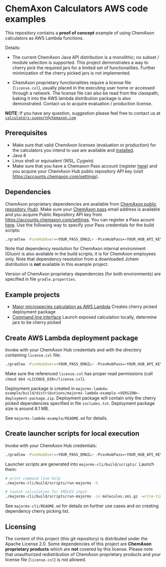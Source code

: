 ChemAxon Calculators AWS code examples
======================================


This repository contains a **proof of concept** example of using ChemAxon calculators as AWS Lambda functions.

Details:

 - The current ChemAxon Java API distribution is a monolithic; no subset / module selection    is supported. This project demonstrates a way to cherry
   pick the required jars for a limited set of functionalities. Further minimization of the cherry picked jars is not implemented.

 - ChemAxon proprietary functionalities require a license file (`license.cxl`), usually placed in the executing    user home or accessed through a 
   network. The license file can also be read from the classpath, baking it into the AWS lambda distribution package is also demonstrated. Contact us
   to acquire evaluation / production license.
   

**NOTE**: If you have any question, suggestion please feel free to contact us at 
[`calculators-support@chemaxon.com`](mailto:calculators-support@chemaxon.com)


Prerequisites
-------------
 
  * Make sure that valid ChemAxon licenses (evaluation or production) for the calculators you intend to use are available and 
    [installed](https://docs.chemaxon.com/Installing+Licenses).
  * Java 8
  * Linux shell or equivalent (WSL, Cygwin)
  * Make sure that you have a Chemaxon Pass account (register [here](https://accounts.chemaxon.com/register)) and you acquire your ChemAxon Hub public
    repository API key (visit <https://accounts.chemaxon.com/settings>). 


Dependencies
------------

ChemAxon proprietary dependencies are available from [ChemAxon public repository (hub)](https://docs.chemaxon.com/display/docs/Public+Repository). 
Make sure your [ChemAxon pass](https://pass.chemaxon.com/login) email address is available and you acquire Public Repository API key from 
<https://accounts.chemaxon.com/settings>. You can register a Pass acount [here](https://accounts.chemaxon.com/register). Use the following way
to specify your Pass credentials for the build scripts:

 ``` bash
 ./gradlew -PcxnHubUser=<YOUR_PASS_EMAIL> -PcxnHubPass=<YOUR_HUB_API_KEY> <FURTHER OPTIONS/TASKS>
 ```

Note that dependency resolution for ChemAxon internal environment (Gluon) is also available in the build scripts; it is for ChemAxon employees only.
Note that dependency resolution from a downloaded Jchem distribution is **not** available in this example project.

Version of ChemAxon proprietary dependencies (for both environments) are specified in file `gradle.properties`.


Example projects
----------------

- [Major microspecies calculation as AWS Lambda](./majorms-lambda-example/README.md) Creates cherry picked deployment package
- [Command line interface](./majorms-cli/README.md) Launch exposed calculation locally, determine jars to be cherry picked


Create AWS Lambda deployment package
------------------------------------

Invoke with your ChemAxon Hub credentials and with the directory containing `license.cxl` file:

``` bash
./gradlew -PcxnHubUser=<YOUR_PASS_EMAIL> -PcxnHubPass=<YOUR_HUB_API_KEY> -PcxnLicenseDir=<LICENSE_DIR> :majorms-lambda-example:deploymentPackage
```

Make sure the referenced `license.cxl` has proper read permissions (call `chmod 664 <LICENSE_DIR>/license.cxl`).

Deployment package is created in `majorms-lambda-example/build/distributions/majorms-lambda-example-<VERSION>-deployment-package.zip`. Deployment
package will contain only the cherry picked dependencies specified in file `includes.txt`. Deployment package size is around 8.1 MB.

See `majorms-lambda-example/README.md` for details.


Create launcher scripts for local execution
-------------------------------------------

Invoke with your ChemAxon Hub credentials:

``` bash
./gradlew -PcxnHubUser=<YOUR_PASS_EMAIL> -PcxnHubPass=<YOUR_HUB_API_KEY> :majorms-cli:createScripts
```

Launcher scripts are generated into `majorms-cli/build/scripts/`. Launch them:

``` bash
# print command line help
./majorms-cli/build/scripts/run-majorms -h

# launch calculation for SMILES input
./majorms-cli/build/scripts/run-majorms -in molecules.smi.gz -write-times true -out out.txt
```

See `majorms-cli/README.md` for details on further use cases and on creating dependency cherry picking list.


Licensing
---------

The content of this project (this git repository) is distributed under the Apache License 2.0. Some dependencies of this
project are **ChemAxon proprietary products** which are **not** covered by this license.
Please note that unauthorized redistribution of ChemAxon proprietary products and your license file (`license.cxl`) is not allowed.
